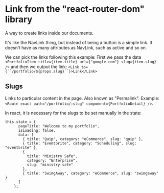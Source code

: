 # Link from the "react-router-dom" library

A way to create links inside our documents.

It's like the NavLink thing, but instead of being a button is a simple link. It doesn't have as many attributes as NavLink, such as active and so on.

We can pick the links following this example: First we pass the data ` <PortfolioItem title={item.title} url={"google.com"} slug={item.slug} />` and then we output the link: ` <Link to={``/portfolio/${props.slug}``}>Link</Link> `

## Slugs

Links to particular content in the page. Also known as "Permalink". Example: `<Route exact path="/portfolio/:slug" component={PortfolioDetail} />`.

In react, it is necessary for the slugs to be set manually in the state:

```
this.state = {
      pageTitle: "Welcome to my portfolio",
      isLoading: false,
      data: [
        { title: "Quip", category: "eCommerce", slug: "quip" },
        { title: "Eventbrite", category: "Scheduling", slug: "eventbrite" },
        {
          title: "Ministry Safe",
          category: "Enterprise",
          slug: "ministry-safe"
        },
        { title: "SwingAway", category: "eCommerce", slug: "swingaway" }
      ]
    };
```

